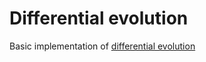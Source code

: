 # Differential evolution
Basic implementation of [differential evolution](https://en.wikipedia.org/wiki/Differential_evolution)
